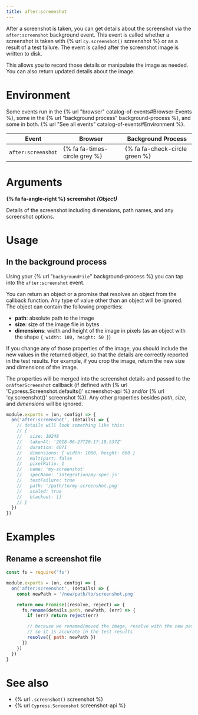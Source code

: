 ```yaml
---
title: after:screenshot
---
```


After a screenshot is taken, you can get details about the screenshot via the `after:screenshot` background event. This event is called whether a screenshot is taken with {% url `cy.screenshot()` screenshot %} or as a result of a test failure. The event is called after the screenshot image is written to disk.

This allows you to record those details or manipulate the image as needed. You can also return updated details about the image.

# Environment

Some events run in the {% url "browser" catalog-of-events#Browser-Events %}, some in the {% url "background process" background-process %}, and some in both. {% url "See all events" catalog-of-events#Environment %}.

Event | Browser | Background Process
--- | --- | ---
`after:screenshot` | {% fa fa-times-circle grey %} | {% fa fa-check-circle green %}

# Arguments

**{% fa fa-angle-right %} screenshot** ***(Object)***

Details of the screenshot including dimensions, path names, and any screenshot options.

# Usage

## In the background process

Using your {% url "`backgroundFile`" background-process %} you can tap into the `after:screenshot` event.

You can return an object or a promise that resolves an object from the callback function. Any type of value other than an object will be ignored. The object can contain the following properties:

* **path**: absolute path to the image
* **size**: size of the image file in bytes
* **dimensions**: width and height of the image in pixels (as an object with the shape `{ width: 100, height: 50 }`)

If you change any of those properties of the image, you should include the new values in the returned object, so that the details are correctly reported in the test results. For example, if you crop the image, return the new size and dimensions of the image.

The properties will be merged into the screenshot details and passed to the `onAfterScreenshot` callback (if defined with {% url 'Cypress.Screenshot.defaults()' screenshot-api %} and/or {% url 'cy.screenshot()' screenshot %}). Any other properties besides *path*, *size*, and *dimensions* will be ignored.

```js
module.exports = (on, config) => {
  on('after:screenshot', (details) => {
    // details will look something like this:
    // {
    //   size: 10248
    //   takenAt: '2018-06-27T20:17:19.537Z'
    //   duration: 4071
    //   dimensions: { width: 1000, height: 660 }
    //   multipart: false
    //   pixelRatio: 1
    //   name: 'my-screenshot'
    //   specName: 'integration/my-spec.js'
    //   testFailure: true
    //   path: '/path/to/my-screenshot.png'
    //   scaled: true
    //   blackout: []
    // }
  })
})
```

# Examples 

## Rename a screenshot file

```js
const fs = require('fs')

module.exports = (on, config) => {
  on('after:screenshot', (details) => {
    const newPath = '/new/path/to/screenshot.png'

    return new Promise((resolve, reject) => {
      fs.rename(details.path, newPath, (err) => {
        if (err) return reject(err)

        // because we renamed/moved the image, resolve with the new path
        // so it is accurate in the test results
        resolve({ path: newPath })
      })
    })
  })
}
```

# See also

- {% url `.screenshot()` screenshot %}
- {% url `Cypress.Screenshot` screenshot-api %}

